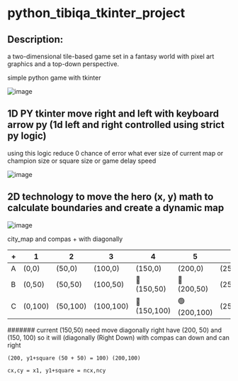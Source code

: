 # python_tibiqa_tkinter_project

## Description:
a two-dimensional tile-based game set in a fantasy world with pixel art graphics and a top-down perspective.

simple python game with tkinter

![image](https://user-images.githubusercontent.com/55125302/155687939-67bd9201-f178-4201-bc0e-45249b993e9e.png)

## 1D PY tkinter move right and left with keyboard arrow py (1d left and right controlled using strict py logic)

using this logic reduce 0 chance of error what ever size of current map or champion size or square size or game delay speed

![image](https://user-images.githubusercontent.com/55125302/155692690-5b5ea7f5-5bbe-455c-abe0-7e41e8bc7f8d.png)


## 2D technology to move the hero (x, y) math to calculate boundaries and create a dynamic map

![image](https://user-images.githubusercontent.com/55125302/155696026-f8dd17f3-4fe3-42f3-ad18-aa1befde9015.png)


city_map and compas + with diagonally


| + | 1 | 2 | 3 | 4 | 5 | 6 | 7 |
| --- | --- | --- | --- | --- | --- | --- | --- |
| A | (0,0) | (50,0) | (100,0) | (150,0) | (200,0) | (250,0) | 300,0) |
| B | (0,50) | (50,50) | (100,50) | 🔵 (150,50) | 🔘 (200,50) | (250,50) | (300,50) |
| C | (0,100) | (50,100) | (100,100) | 🔘 (150,100) | 🟢 (200,100) | (250,100) | (300,100) |


####### current (150,50) need move diagonally right have (200, 50) and (150, 100) so it will  (diagonally (Right Down) with compas can down and can right

```
(200, y1+square (50 + 50) = 100) (200,100)
```

```cx,cy = x1, y1+square = ncx,ncy```
